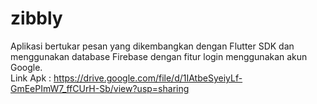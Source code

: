 # zibbly

Aplikasi bertukar pesan yang dikembangkan dengan Flutter SDK dan menggunakan database Firebase dengan fitur login menggunakan akun Google.
<br/>
Link Apk : https://drive.google.com/file/d/1IAtbeSyeiyLf-GmEePImW7_ffCUrH-Sb/view?usp=sharing

